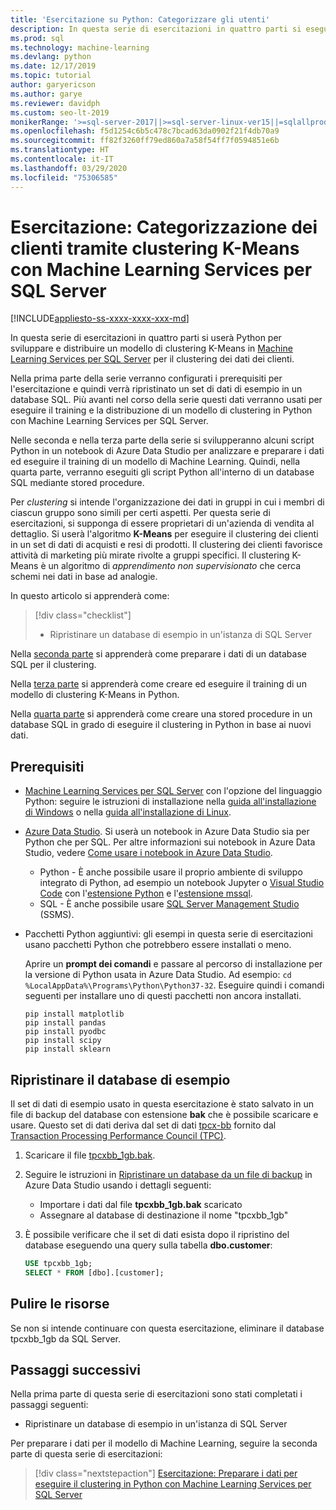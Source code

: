 ```yaml
---
title: 'Esercitazione su Python: Categorizzare gli utenti'
description: In questa serie di esercitazioni in quattro parti si eseguirà il clustering dei clienti tramite K-Means in un database SQL usando Python con Machine Learning Services per SQL Server.
ms.prod: sql
ms.technology: machine-learning
ms.devlang: python
ms.date: 12/17/2019
ms.topic: tutorial
author: garyericson
ms.author: garye
ms.reviewer: davidph
ms.custom: seo-lt-2019
monikerRange: '>=sql-server-2017||>=sql-server-linux-ver15||=sqlallproducts-allversions'
ms.openlocfilehash: f5d1254c6b5c478c7bcad63da0902f21f4db70a9
ms.sourcegitcommit: ff82f3260ff79ed860a7a58f54ff7f0594851e6b
ms.translationtype: HT
ms.contentlocale: it-IT
ms.lasthandoff: 03/29/2020
ms.locfileid: "75306585"
---
```

# <a name="tutorial-categorizing-customers-using-k-means-clustering-with-sql-server-machine-learning-services"></a>Esercitazione: Categorizzazione dei clienti tramite clustering K-Means con Machine Learning Services per SQL Server

[!INCLUDE[appliesto-ss-xxxx-xxxx-xxx-md](../../includes/appliesto-ss-xxxx-xxxx-xxx-md.md)]

In questa serie di esercitazioni in quattro parti si userà Python per sviluppare e distribuire un modello di clustering K-Means in [Machine Learning Services per SQL Server](../what-is-sql-server-machine-learning.md) per il clustering dei dati dei clienti.

Nella prima parte della serie verranno configurati i prerequisiti per l'esercitazione e quindi verrà ripristinato un set di dati di esempio in un database SQL. Più avanti nel corso della serie questi dati verranno usati per eseguire il training e la distribuzione di un modello di clustering in Python con Machine Learning Services per SQL Server.

Nelle seconda e nella terza parte della serie si svilupperanno alcuni script Python in un notebook di Azure Data Studio per analizzare e preparare i dati ed eseguire il training di un modello di Machine Learning. Quindi, nella quarta parte, verranno eseguiti gli script Python all'interno di un database SQL mediante stored procedure.

Per *clustering* si intende l'organizzazione dei dati in gruppi in cui i membri di ciascun gruppo sono simili per certi aspetti. Per questa serie di esercitazioni, si supponga di essere proprietari di un'azienda di vendita al dettaglio. Si userà l'algoritmo **K-Means** per eseguire il clustering dei clienti in un set di dati di acquisti e resi di prodotti. Il clustering dei clienti favorisce attività di marketing più mirate rivolte a gruppi specifici.
Il clustering K-Means è un algoritmo di *apprendimento non supervisionato* che cerca schemi nei dati in base ad analogie.

In questo articolo si apprenderà come:

> [!div class="checklist"]
> * Ripristinare un database di esempio in un'istanza di SQL Server

Nella [seconda parte](python-clustering-model-prepare-data.md) si apprenderà come preparare i dati di un database SQL per il clustering.

Nella [terza parte](python-clustering-model-build.md) si apprenderà come creare ed eseguire il training di un modello di clustering K-Means in Python.

Nella [quarta parte](python-clustering-model-deploy.md) si apprenderà come creare una stored procedure in un database SQL in grado di eseguire il clustering in Python in base ai nuovi dati.

## <a name="prerequisites"></a>Prerequisiti

* [Machine Learning Services per SQL Server](../what-is-sql-server-machine-learning.md) con l'opzione del linguaggio Python: seguire le istruzioni di installazione nella [guida all'installazione di Windows](../install/sql-machine-learning-services-windows-install.md) o nella [guida all'installazione di Linux](https://docs.microsoft.com/sql/linux/sql-server-linux-setup-machine-learning?toc=%2fsql%2fadvanced-analytics%2ftoc.json&view=sql-server-linux-ver15).

* [Azure Data Studio](../../azure-data-studio/what-is.md). Si userà un notebook in Azure Data Studio sia per Python che per SQL. Per altre informazioni sui notebook in Azure Data Studio, vedere [Come usare i notebook in Azure Data Studio](../../azure-data-studio/sql-notebooks.md).

  * Python - È anche possibile usare il proprio ambiente di sviluppo integrato di Python, ad esempio un notebook Jupyter o [Visual Studio Code](https://code.visualstudio.com/docs) con l'[estensione Python](https://marketplace.visualstudio.com/items?itemName=ms-python.python) e l'[estensione mssql](https://marketplace.visualstudio.com/items?itemName=ms-mssql.mssql).
  * SQL - È anche possibile usare [SQL Server Management Studio](../../ssms/sql-server-management-studio-ssms.md) (SSMS).

* Pacchetti Python aggiuntivi: gli esempi in questa serie di esercitazioni usano pacchetti Python che potrebbero essere installati o meno.

  Aprire un **prompt dei comandi** e passare al percorso di installazione per la versione di Python usata in Azure Data Studio. Ad esempio: `cd %LocalAppData%\Programs\Python\Python37-32`. Eseguire quindi i comandi seguenti per installare uno di questi pacchetti non ancora installati.

  ```console
  pip install matplotlib
  pip install pandas
  pip install pyodbc
  pip install scipy
  pip install sklearn
  ```

## <a name="restore-the-sample-database"></a>Ripristinare il database di esempio

Il set di dati di esempio usato in questa esercitazione è stato salvato in un file di backup del database con estensione **bak** che è possibile scaricare e usare. Questo set di dati deriva dal set di dati [tpcx-bb](http://www.tpc.org/tpcx-bb/default.asp) fornito dal [Transaction Processing Performance Council (TPC)](http://www.tpc.org/default.asp).

1. Scaricare il file [tpcxbb_1gb.bak](https://sqlchoice.blob.core.windows.net/sqlchoice/static/tpcxbb_1gb.bak).

1. Seguire le istruzioni in [Ripristinare un database da un file di backup](../../azure-data-studio/tutorial-backup-restore-sql-server.md#restore-a-database-from-a-backup-file) in Azure Data Studio usando i dettagli seguenti:

   * Importare i dati dal file **tpcxbb_1gb.bak** scaricato
   * Assegnare al database di destinazione il nome "tpcxbb_1gb"

1. È possibile verificare che il set di dati esista dopo il ripristino del database eseguendo una query sulla tabella **dbo.customer**:

    ```sql
    USE tpcxbb_1gb;
    SELECT * FROM [dbo].[customer];
    ```

## <a name="clean-up-resources"></a>Pulire le risorse

Se non si intende continuare con questa esercitazione, eliminare il database tpcxbb_1gb da SQL Server.

## <a name="next-steps"></a>Passaggi successivi

Nella prima parte di questa serie di esercitazioni sono stati completati i passaggi seguenti:

* Ripristinare un database di esempio in un'istanza di SQL Server

Per preparare i dati per il modello di Machine Learning, seguire la seconda parte di questa serie di esercitazioni:

> [!div class="nextstepaction"]
> [Esercitazione: Preparare i dati per eseguire il clustering in Python con Machine Learning Services per SQL Server](python-clustering-model-prepare-data.md)
